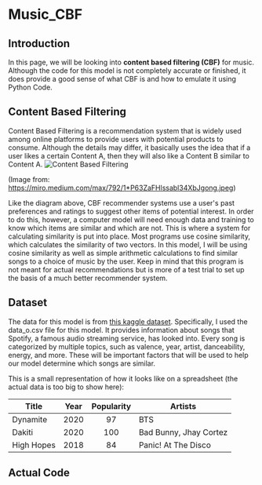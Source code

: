 # Music_CBF

## Introduction
In this page, we will be looking into **content based filtering (CBF)** for music.
Although the code for this model is not completely accurate or finished, 
it does provide a good sense of what CBF is and how to emulate it using Python Code.

## Content Based Filtering
Content Based Filtering is a recommendation system that is widely used among online platforms to provide users with potential products to consume.
Although the details may differ, it basically uses the idea that if a user likes a certain Content A, then they will also like a Content B similar to Content A. 
![Content Based Filtering](https://miro.medium.com/max/792/1*P63ZaFHlssabl34XbJgong.jpeg) 

(Image from: https://miro.medium.com/max/792/1*P63ZaFHlssabl34XbJgong.jpeg)

Like the diagram above, CBF recommender systems use a user's past preferences and ratings to suggest other items of potential interest. In order to do this, however, a computer model will need enough data and training to know which items are similar and which are not. This is where a system for calculating similarity is put into place. Most programs use cosine similarity, which calculates the similarity of two vectors. In this model, I will be using cosine similarity as well as simple arithmetic calculations to find similar songs to a choice of music by the user. Keep in mind that this program is not meant for actual recommendations but is more of a test trial to set up the basis of a much better recommender system.

## Dataset
The data for this model is from [this kaggle dataset](https://www.kaggle.com/yamaerenay/spotify-dataset-19212020-160k-tracks).
Specifically, I used the data_o.csv file for this model. It provides information about songs that Spotify, a famous audio streaming service, has looked into. Every song is categorized by multiple topics, such as valence, year, artist, danceability, energy, and more. These will be important factors that will be used to help our model determine which songs are similar. 

This is a small representation of how it looks like on a spreadsheet (the actual data is too big to show here):

| Title | Year | Popularity | Artists |
|---|:---:|:---:|---|
| Dynamite | 2020 | 97 | BTS |
| Dakiti | 2020 | 100 | Bad Bunny, Jhay Cortez |
| High Hopes | 2018 | 84 | Panic! At The Disco |

## Actual Code

